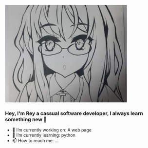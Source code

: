 <img src="FutabaBanner.jpg" width="400" />

### Hey, I'm Rey a cassual software developer, I always learn something new 👋


- 🔭 I’m currently working on: A web page
- 🌱 I’m currently learning: python 
- 📫 How to reach me: ...

